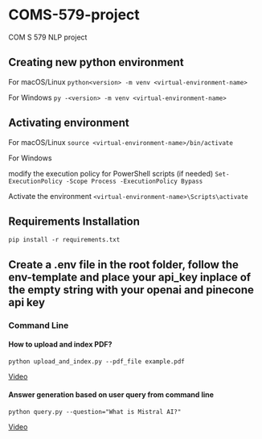 # COMS-579-project
COM S 579 NLP project

## Creating new python environment
For macOS/Linux
```python<version> -m venv <virtual-environment-name>``` <br>

For Windows
```py -<version> -m venv <virtual-environment-name>```

## Activating environment
For macOS/Linux
```source <virtual-environment-name>/bin/activate``` <br>

For Windows<br>

modify the execution policy for PowerShell scripts (if needed) 
```Set-ExecutionPolicy -Scope Process -ExecutionPolicy Bypass```<br>

Activate the environment
```<virtual-environment-name>\Scripts\activate```

## Requirements Installation
```pip install -r requirements.txt```

## Create a .env file in the root folder, follow the env-template and place your api_key inplace of the empty string with your openai and pinecone api key

### Command Line

#### How to upload and index PDF?

```python upload_and_index.py --pdf_file example.pdf```

 [Video](https://iastate.box.com/s/j2sklrpq6pagj847mw3wfosn461rzlxd)

#### Answer generation based on user query from command line

```python query.py --question="What is Mistral AI?"```

[Video](https://iastate.box.com/s/j9bf163h3wlj8i3xmg3tkeetisq93a47) 